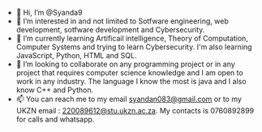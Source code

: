 - 👋 Hi, I’m @Syanda9
- 👀 I’m interested in and not limited to Sotfware engineering, web development, sotfware development and Cybersecurity.
- 🌱 I’m currently learning Artificail intelligence, Theory of Computation, Computer Systems and trying to learn Cybersecurity. I'm also learning JavaScript, Python, HTML and SQL.
- 💞️ I’m looking to collaborate on any programming project or in any project that requires computer science knowledge and I am open to work in any industry. The language I know the most is java and I also know C++ and Python.
- 📫 You can reach me to my email syandan083@gmail.com or to my UKZN email : 220089612@stu.ukzn.ac.za. My contacts is 0760892899 for calls and whatsapp.

<!---
Syanda9/Syanda9 is a ✨ special ✨ repository because its `README.md` (this file) appears on your GitHub profile.
You can click the Preview link to take a look at your changes.
--->

